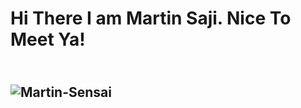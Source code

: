 <h1>Hi There I am Martin Saji. Nice To Meet Ya!<h2/>
<br>
<img scr="http://imgur.com/gallery/bML1Qk1.gif" alt="Martin-Sensai">

